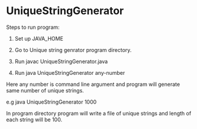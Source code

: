# UniqueStringGenerator

Steps to run program:

1. Set up JAVA_HOME

2. Go to Unique string genrator program directory.

3. Run javac UniqueStringGenerator.java

4. Run java UniqueStringGenerator any-number

Here any number is command line argument and program will generate same number of unique strings.

e.g java UniqueStringGenerator 1000

In program directory program will write a file of unique strings and length of each string will be 100.
